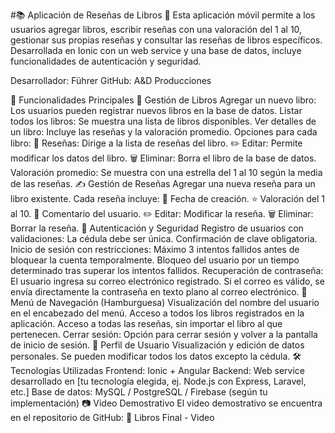#📚 Aplicación de Reseñas de Libros 📱
Esta aplicación móvil permite a los usuarios agregar libros, escribir reseñas con una valoración del 1 al 10, gestionar sus propias reseñas y consultar las reseñas de libros específicos. Desarrollada en Ionic con un web service y una base de datos, incluye funcionalidades de autenticación y seguridad.

Desarrollador: Führer
GitHub: A&D Producciones

🚀 Funcionalidades Principales
📖 Gestión de Libros
Agregar un nuevo libro: Los usuarios pueden registrar nuevos libros en la base de datos.
Listar todos los libros: Se muestra una lista de libros disponibles.
Ver detalles de un libro: Incluye las reseñas y la valoración promedio.
Opciones para cada libro:
📜 Reseñas: Dirige a la lista de reseñas del libro.
✏️ Editar: Permite modificar los datos del libro.
🗑️ Eliminar: Borra el libro de la base de datos.
Valoración promedio: Se muestra con una estrella del 1 al 10 según la media de las reseñas.
✍️ Gestión de Reseñas
Agregar una nueva reseña para un libro existente.
Cada reseña incluye:
📅 Fecha de creación.
⭐ Valoración del 1 al 10.
💬 Comentario del usuario.
✏️ Editar: Modificar la reseña.
🗑️ Eliminar: Borrar la reseña.
🔐 Autenticación y Seguridad
Registro de usuarios con validaciones:
La cédula debe ser única.
Confirmación de clave obligatoria.
Inicio de sesión con restricciones:
Máximo 3 intentos fallidos antes de bloquear la cuenta temporalmente.
Bloqueo del usuario por un tiempo determinado tras superar los intentos fallidos.
Recuperación de contraseña:
El usuario ingresa su correo electrónico registrado.
Si el correo es válido, se envía directamente la contraseña en texto plano al correo electrónico.
🍔 Menú de Navegación (Hamburguesa)
Visualización del nombre del usuario en el encabezado del menú.
Acceso a todos los libros registrados en la aplicación.
Acceso a todas las reseñas, sin importar el libro al que pertenecen.
Cerrar sesión: Opción para cerrar sesión y volver a la pantalla de inicio de sesión.
👤 Perfil de Usuario
Visualización y edición de datos personales.
Se pueden modificar todos los datos excepto la cédula.
🛠️ Tecnologías Utilizadas
Frontend: Ionic + Angular
Backend: Web service desarrollado en [tu tecnología elegida, ej. Node.js con Express, Laravel, etc.]
Base de datos: MySQL / PostgreSQL / Firebase (según tu implementación)
📷 Video Demostrativo
El video demostrativo se encuentra en el repositorio de GitHub:
🔗 Libros Final - Video
